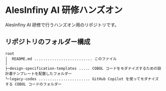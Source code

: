 # AlesInfiny AI 研修ハンズオン

AlesInfiny AI 研修で行うハンズオン用のリポジトリです。

## リポジトリのフォルダー構成

```text
root
│  README.md .......................... このファイル
│
├─design-specification-templates ..... COBOL コードをモダナイズするための設計書テンプレートを配置したフォルダー
└─legacy-codes ....................... GitHub Copilot を使ってモダナイズする COBOL コードのフォルダー
```
